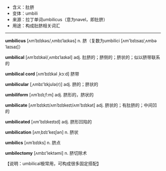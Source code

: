 - <span class="definition">含义：肚脐</span>
- <span class="definition">变体：umbili</span>
- <span class="definition">来源：拉丁单词umbilicus（意为navel，即肚脐）</span>
- <span class="definition">用途：构成肚脐相关词汇</span>


---


<span class="vocabulary">**umbilicus**</span> [ʌmˈbɪlɪkəs/ˌʌmbɪˈlaɪkəs] n. 脐（复数为umbilici [ʌm'bɪlɪsaɪ/ˌʌmbəˈlaɪsaɪ]）

<span class="vocabulary">**umbilical**</span> [ʌmˈbɪlɪkəl/ˌʌmbɪˈlaɪkəl] adj. 肚脐的；脐侧的；脐状的；似以脐带联系的

<span class="vocabulary">**umbilical cord**</span> [ʌmˈbɪlɪkəl ˌkɔːd] 脐带

<span class="vocabulary">**umbilicular**</span> [ˌʌmbɪ'lɪkjulә(r)] adj. 脐的；脐状的

<span class="vocabulary">**umbiliform**</span> [ʌmˈbɪlɪˌf:m] adj. 脐形的，脐状的

<span class="vocabulary">**umbilicate**</span> [ʌmˈbɪlɪkɪt/ʌmˈbɪlɪkeɪt/ʌm'bɪlɪkət] adj. 脐状的；有肚脐的；中间凹的   

<span class="vocabulary">**umbilicated**</span> [ʌm'bɪlɪkeɪtɪd] adj. 脐形凹陷的

<span class="vocabulary">**umbilication**</span> [ʌmˌbɪlɪ'keɪʃən] n. 脐状

<span class="vocabulary">**umbilics**</span> [ʌmˈbɪlɪks] n. 脐点

<span class="vocabulary">**umbilectomy**</span> [ʌmbɪ'lektəmi] n. 脐切除术   

【说明：umbilical极常用，可构成很多固定搭配】